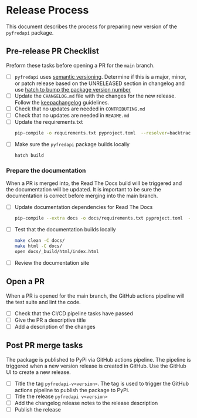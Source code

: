 # Release Process

This document describes the process for preparing new version of the `pyfredapi` package.

## Pre-release PR Checklist

Preform these tasks before opening a PR for the `main` branch.

- [ ] `pyfredapi` uses [semantic versioning](https://semver.org/spec/v2.0.0.html). Determine if this is a major, minor, or patch release based on the UNRELEASED section in changelog and use [hatch to bump the package version number](https://hatch.pypa.io/latest/version/#updating)
- [ ] Update the `CHANGELOG.md` file with the changes for the new release. Follow the [keepachangelog](https://keepachangelog.com/en/1.0.0/) guidelines.
- [ ] Check that no updates are needed in `CONTRIBUTING.md`
- [ ] Check that no updates are needed in `README.md`
- [ ] Update the requirements.txt
    ```bash
    pip-compile -o requirements.txt pyproject.toml  --resolver=backtracking
    ```
- [ ] Make sure the `pyfredapi` package builds locally
    ```bash
    hatch build
    ```

### Prepare the documentation

When a PR is merged into, the Read The Docs build will be triggered and the documentation will be updated. It is important to be sure the documentation is correct before merging into the main branch.

- [ ] Update documentation dependencies for Read The Docs
    ```bash
    pip-compile --extra docs -o docs/requirements.txt pyproject.toml  --resolver=backtracking
    ```
- [ ] Test that the documentation builds locally
    ```bash
    make clean -C docs/
    make html -C docs/
    open docs/_build/html/index.html
    ```
- [ ] Review the documentation site

## Open a PR

When a PR is opened for the main branch, the GitHub actions pipeline will the test suite and lint the code.

- [ ] Check that the CI/CD pipeline tasks have passed
- [ ] Give the PR a descriptive title
- [ ] Add a description of the changes

## Post PR merge tasks

The package is published to PyPi via GitHub actions pipeline. The pipeline is triggered when a new version release is created in GitHub. Use the GitHub UI to create a new release.

- [ ] Title the tag `pyfredapi-v<version>`. The tag is used to trigger the GitHub actions pipeline to publish the package to PyPi.
- [ ] Title the release `pyfredapi v<version>`
- [ ] Add the changelog release notes to the release description
- [ ] Publish the release
